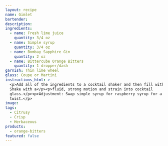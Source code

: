 ```yaml
---
layout: recipe
name: Gimlet
bartender:
description:
ingredients:
  - name: Fresh lime juice
    quantity: 3/4 oz
  - name: Simple syrup
    quantity: 3/4 oz
  - name: Bombay Sapphire Gin
    quantity: 2 oz
  - name: Bittercube Orange Bitters
    quantity: 1 dropper/dash
garnish: Thin lime wheel
glass: Coupe or Martini
instructions_html: >-
  <p>Add all of the ingredients to a cocktail shaker and then fill with ice.
  Shake with a</p><p>fluid, strong motion and strain into cocktail
  glass.</p><p>Adjustment: Swap simple syrup for raspberry syrup for a unique
  twist.</p>
image:
tags:
  - Citrusy
  - Crisp
  - Herbaceous
products:
  - orange-bitters
featured: false
---
```



